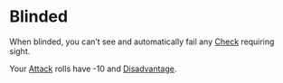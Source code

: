 # Blinded

When blinded, you can’t see and automatically fail any [Check](../Game%20Procedures/Check.md) requiring sight.

Your [Attack](../Game%20Procedures/Attack.md) rolls have -10 and [Disadvantage](../Game%20Procedures/Dice%20Rolls/Disadvantage.md).